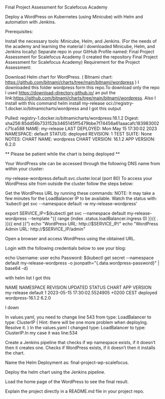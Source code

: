 Final Project Assessment for Scalefocus Academy

Deploy a WordPress on Kubernetes (using Minicube) with Helm and automation with Jenkins.

Prerequisites:

Install the necessary tools: Minicube, Helm, and Jenkins. (For the needs of the academy and learning the material I downloaded Minicube, Helm, and Jenkins locally)
Separate repo in your GitHub Profile named: Final Project Assessment for Scalefocus Academy (I created the repository Final Project Assessment for Scalefocus Academy)
Requirement for the Project Assessment:

Download Helm chart for WordPress. ( Bitnami chart: https://github.com/bitnami/charts/tree/main/bitnami/wordpress ) I downloaded this folder wordpress form this repo.To download only the repo I used https://download-directory.github.io/ an put the link:https://github.com/bitnami/charts/tree/main/bitnami/wordpress.
Also I install with this command helm install my-release oci://registry-1.docker.io/bitnamicharts/wordpress and I got this output

Pulled: registry-1.docker.io/bitnamicharts/wordpress:16.1.2 Digest: sha256:85dd56b733152b3465145ff5479bbe7f74456a61aaacafc183983002c71ca588 NAME: my-release LAST DEPLOYED: Mon May 15 17:30:02 2023 NAMESPACE: default STATUS: deployed REVISION: 1 TEST SUITE: None NOTES: CHART NAME: wordpress CHART VERSION: 16.1.2 APP VERSION: 6.2.0

** Please be patient while the chart is being deployed **

Your WordPress site can be accessed through the following DNS name from within your cluster:

my-release-wordpress.default.svc.cluster.local (port 80)
To access your WordPress site from outside the cluster follow the steps below:

Get the WordPress URL by running these commands:
NOTE: It may take a few minutes for the LoadBalancer IP to be available. Watch the status with: 'kubectl get svc --namespace default -w my-release-wordpress'

export SERVICE_IP=$(kubectl get svc --namespace default my-release-wordpress --template "{{ range (index .status.loadBalancer.ingress 0) }}{{ . }}{{ end }}") echo "WordPress URL: http://$SERVICE_IP/" echo "WordPress Admin URL: http://$SERVICE_IP/admin"

Open a browser and access WordPress using the obtained URL.

Login with the following credentials below to see your blog:

echo Username: user echo Password: $(kubectl get secret --namespace default my-release-wordpress -o jsonpath="{.data.wordpress-password}" | base64 -d)

with helm list I got this

NAME NAMESPACE REVISION UPDATED STATUS CHART APP VERSION my-release default 1 2023-05-15 17:30:02.5524905 +0200 CEST deployed wordpress-16.1.2 6.2.0

I down

In values.yaml, you need to change line 543 from type: LoadBalancer to type: ClusterIP ( Hint: there will be one more problem when deploying. Resolve it. ) In the values.yaml I changed type: LoadBalancer to type: ClusterIP.In my case it was line:534

Create a Jenkins pipeline that checks if wp namespace exists, if it doesn’t then it creates one. Checks if WordPress exists, if it doesn’t then it installs the chart.

Name the Helm Deployment as: final-project-wp-scalefocus.

Deploy the helm chart using the Jenkins pipeline.

Load the home page of the WordPress to see the final result.

Explain the project directly in a README.md file in your project repo.
